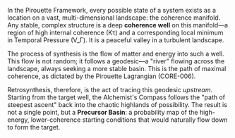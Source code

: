 In the Pirouette Framework, every possible state of a system exists as a location on a vast, multi-dimensional landscape: the coherence manifold. Any stable, complex structure is a deep **coherence well** on this manifold—a region of high internal coherence (Kτ) and a corresponding local minimum in Temporal Pressure (V_Γ). It is a peaceful valley in a turbulent landscape.

The process of synthesis is the flow of matter and energy into such a well. This flow is not random; it follows a geodesic—a "river" flowing across the landscape, always seeking a more stable basin. This is the path of maximal coherence, as dictated by the Pirouette Lagrangian (CORE-006).

Retrosynthesis, therefore, is the act of tracing this geodesic *upstream*. Starting from the target well, the Alchemist's Compass follows the "path of steepest ascent" back into the chaotic highlands of possibility. The result is not a single point, but a **Precursor Basin**: a probability map of the high-energy, lower-coherence starting conditions that would naturally flow down to form the target.
